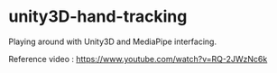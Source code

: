 # unity3D-hand-tracking
Playing around with Unity3D and MediaPipe interfacing.

Reference video : https://www.youtube.com/watch?v=RQ-2JWzNc6k
